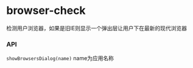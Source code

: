 # browser-check

检测用户浏览器，如果是旧IE则显示一个弹出层让用户下在最新的现代浏览器

### API

`showBrowsersDialog(name)` name为应用名称
